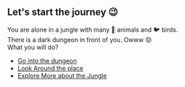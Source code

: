## Let's start the journey 😉

You are alone in a jungle with many 🐯 animals and 🐦 birds.\
There is a dark dungeon in front of you. Owww 😟\
What you will do?

- [Go into the dungeon](../0/0.md)
- [Look Around the place](/0/0.1.md)
- [Explore More about the Jungle](/0/0.2.md)
